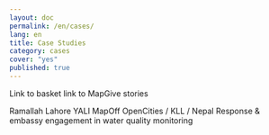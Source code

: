 ```yaml
---
layout: doc
permalink: /en/cases/
lang: en
title: Case Studies
category: cases
cover: "yes"
published: true
---
```


Link to basket
link to MapGive stories

Ramallah
Lahore
YALI
MapOff
OpenCities / KLL / Nepal Response & embassy engagement in water quality monitoring



